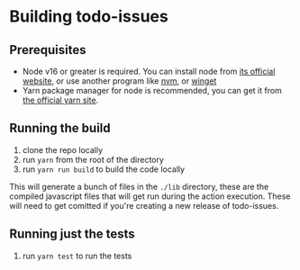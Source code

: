 # Building todo-issues

## Prerequisites
* Node v16 or greater is required. You can install node from [its official website](https://nodejs.org/en), or use another program like [nvm](https://github.com/nvm-sh/nvm), or [winget](https://learn.microsoft.com/en-us/windows/package-manager/winget/)
* Yarn package manager for node is recommended, you can get it from [the official yarn site](https://yarnpkg.com/).


## Running the build
1. clone the repo locally
2. run `yarn` from the root of the directory
3. run `yarn run build` to build the code locally

This will generate a bunch of files in the `./lib` directory, these are the compiled javascript files that will get run during the action execution. These will need to get comitted if you're creating a new release of todo-issues.


## Running just the tests
1. run `yarn test` to run the tests

